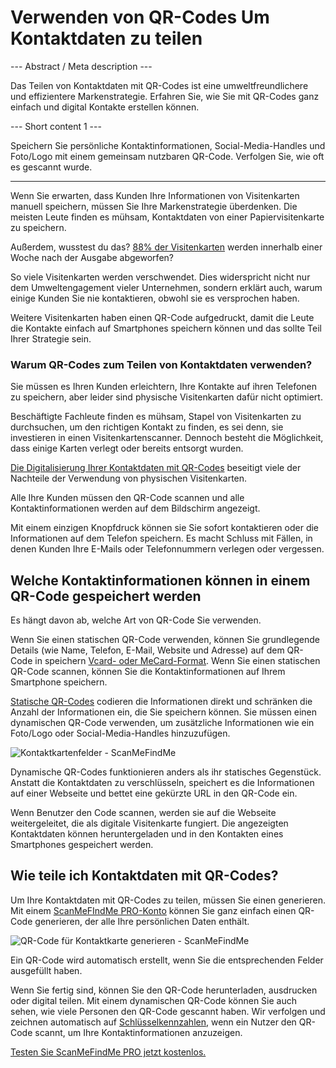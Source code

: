 <h1>Verwenden von QR-Codes Um Kontaktdaten zu teilen</h1>

--- Abstract / Meta description ---

Das Teilen von Kontaktdaten mit QR-Codes ist eine umweltfreundlichere und effizientere Markenstrategie. Erfahren Sie, wie Sie mit QR-Codes ganz einfach und digital Kontakte erstellen können.

--- Short content 1 ---

Speichern Sie persönliche Kontaktinformationen, Social-Media-Handles und Foto/Logo mit einem gemeinsam nutzbaren QR-Code. Verfolgen Sie, wie oft es gescannt wurde.

----------

<p>Wenn Sie erwarten, dass Kunden Ihre Informationen von Visitenkarten manuell speichern, müssen Sie Ihre Markenstrategie überdenken. Die meisten Leute finden es mühsam, Kontaktdaten von einer Papiervisitenkarte zu speichern.</p>

<p>Außerdem, wusstest du das?
    <a href="https://blog.adobe.com/en/publish/2016/10/26/4-business-card-statistics-that-will-make-you-rethink-your-strategy.html#gs.5xe9i0" class="externallink" target="_blank">88% der Visitenkarten</a>
    werden innerhalb einer Woche nach der Ausgabe abgeworfen?</p>

<p>So viele Visitenkarten werden verschwendet. Dies widerspricht nicht nur dem Umweltengagement vieler Unternehmen, sondern erklärt auch, warum einige Kunden Sie nie kontaktieren, obwohl sie es versprochen haben.</p>

<p>Weitere Visitenkarten haben einen QR-Code aufgedruckt, damit die Leute die Kontakte einfach auf Smartphones speichern können und das sollte Teil Ihrer Strategie sein.</p>
<h3>Warum QR-Codes zum Teilen von Kontaktdaten verwenden? </h3>
<p>Sie müssen es Ihren Kunden erleichtern, Ihre Kontakte auf ihren Telefonen zu speichern, aber leider sind physische Visitenkarten dafür nicht optimiert.</p>

<p>Beschäftigte Fachleute finden es mühsam, Stapel von Visitenkarten zu durchsuchen, um den richtigen Kontakt zu finden, es sei denn, sie investieren in einen Visitenkartenscanner. Dennoch besteht die Möglichkeit, dass einige Karten verlegt oder bereits entsorgt wurden.</p>

<p><a href="#static:contact">Die Digitalisierung Ihrer Kontaktdaten mit QR-Codes</a> beseitigt viele der Nachteile der Verwendung von physischen Visitenkarten.</p>

<p>Alle Ihre Kunden müssen den QR-Code scannen und alle Kontaktinformationen werden auf dem Bildschirm angezeigt.</p>

<p>Mit einem einzigen Knopfdruck können sie Sie sofort kontaktieren oder die Informationen auf dem Telefon speichern. Es macht Schluss mit Fällen, in denen Kunden Ihre E-Mails oder Telefonnummern verlegen oder vergessen.</p>
<h2>Welche Kontaktinformationen können in einem QR-Code gespeichert werden</h2>
<p>Es hängt davon ab, welche Art von QR-Code Sie verwenden.</p>

<p>Wenn Sie einen statischen QR-Code verwenden, können Sie grundlegende Details (wie Name, Telefon, E-Mail, Website und Adresse) auf dem QR-Code in speichern
    <a href="#article:about_contactformats">Vcard- oder MeCard-Format</a>.
    Wenn Sie einen statischen QR-Code scannen, können Sie die Kontaktinformationen auf Ihrem Smartphone speichern.</p>

<p><a href="#article:about_static">Statische QR-Codes</a> codieren die Informationen direkt und schränken die Anzahl der Informationen ein, die Sie speichern können. Sie müssen einen dynamischen QR-Code verwenden, um zusätzliche Informationen wie ein Foto/Logo oder Social-Media-Handles hinzuzufügen.</p>
<p class="imageholder"><img src="https://media.scanmefindme.com/blog/about_dynamic_contact/files/img 1 - contact fields.png" alt="Kontaktkartenfelder - ScanMeFindMe"></p >


<p>Dynamische QR-Codes funktionieren anders als ihr statisches Gegenstück. Anstatt die Kontaktdaten zu verschlüsseln, speichert es die Informationen auf einer Webseite und bettet eine gekürzte URL in den QR-Code ein.</p>

<p>Wenn Benutzer den Code scannen, werden sie auf die Webseite weitergeleitet, die als digitale Visitenkarte fungiert. Die angezeigten Kontaktdaten können heruntergeladen und in den Kontakten eines Smartphones gespeichert werden.</p>
<h2>Wie teile ich Kontaktdaten mit QR-Codes?</h2>
<p>Um Ihre Kontaktdaten mit QR-Codes zu teilen, müssen Sie einen generieren. Mit einem
    <a href="#pro">ScanMeFIndMe PRO-Konto</a> können Sie ganz einfach einen QR-Code generieren, der alle Ihre persönlichen Daten enthält.</p>

<p class="imageholder"><img src="https://media.scanmefindme.com/blog/about_dynamic_contact/files/img 2 - floyd miles - qr.png" alt="QR-Code für Kontaktkarte generieren - ScanMeFindMe "></p>

<p>Ein QR-Code wird automatisch erstellt, wenn Sie die entsprechenden Felder ausgefüllt haben.</p>

<p>Wenn Sie fertig sind, können Sie den QR-Code herunterladen, ausdrucken oder digital teilen. Mit einem dynamischen QR-Code können Sie auch sehen, wie viele Personen den QR-Code gescannt haben. Wir verfolgen und zeichnen automatisch auf
    <a href="#article:about_statistics">Schlüsselkennzahlen</a>, wenn ein Nutzer den QR-Code scannt, um Ihre Kontaktinformationen anzuzeigen.</p>

<p><a href="#pro">Testen Sie ScanMeFindMe PRO jetzt kostenlos.</a></p>